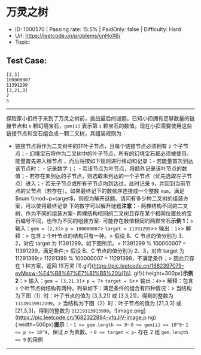 # 万灵之树                                                           

* ID: 1000570 | Passing rate: 15.5% | PaidOnly: false  | Difficulty: Hard 
* Url: https://leetcode.cn/problems/cnHoX6/ 
* Topic:  

## Test Case:

```
[2,3]
100000007
11391299
[3,21,3]
7
5
```

---

探险家小扣终于来到了万灵之树前，挑战最后的谜题。已知小扣拥有足够数量的链接节点和
`n` 颗幻境宝石，`gem[i]` 表示第 `i`
颗宝石的数值。现在小扣需要使用这些链接节点和宝石组合成一颗二叉树，其组装规则为：
- 链接节点将作为二叉树中的非叶子节点，且每个链接节点必须拥有 `2` 个子节点；-
幻境宝石将作为二叉树中的叶子节点，所有的幻境宝石都必须被使用。能量首先进入根节点
，而后将按如下规则进行移动和记录：- 若能量首次到达该节点时： - 记录数字 `1`； -
若该节点为叶节点，将额外记录该叶节点的数值；-
若存在未到达的子节点，则选取未到达的一个子节点（优先选取左子节点）进入；-
若无子节点或所有子节点均到达过，此时记录
`9`，并回到当前节点的父节点（若存在）。如果最终记下的数依序连接成一个整数
`num`，满足 $num
\\mod~p=target$，则视为解开谜题。请问有多少种二叉树的组装方案，可以使得最终记录
下的数字可以解开谜题**注意：**- 两棵结构不同的二叉树，作为不同的组装方案-
两棵结构相同的二叉树且存在某个相同位置处的宝石编号不同，也作为不同的组装方案-
可能存在数值相同的两颗宝石**示例 1：**> 输入：`gem = [2,3]`> `p = 100000007`>
`target = 11391299`>> 输出：`1`>> 解释：> 包含 `2` 个叶节点的结构只有一种。>
假设 B、C 节点的值分别为 3、2，对应 target 为 11391299，如下图所示。> 11391299 %
100000007 = 11391299，满足条件;> 假设 B、C 节点的值分别为 2、3，对应 target 为
11291399;> 11291399 % 100000007 = 11291399，不满足条件；> 因此只存在 1
种方案，返回 1![万灵
(1).gif](https://pic.leetcode.cn/1682397079-evMssw-%E4%B8%87%E7%81%B5%20\\(1\\).
gif){:height=300px}**示例 2：**> 输入：`gem = [3,21,3]`> `p = 7`> `target = 5`>>
输出：`4`>> 解释：包含 `3`
个叶节点树结构有两种，列举如下：满足条件的组合有四种情况：>
当结构为下图（1）时：叶子节点的值为 [3,3,21] 或 [3,3,21]，得到的整数为
`11139139912199`。> 当结构为下图（2）时：叶子节点的值为 [21,3,3] 或
[21,3,3]，得到的整数为
`11219113913999`。![image.png](https://pic.leetcode.cn/1682322894-vfqJIV-image.p
ng){:width=500px}**提示：**- `1 <= gem.length <= 9`- `0 <= gem[i] <= 10^9`- `1
<= p <= 10^9`，保证 $p$ 为素数。- `0 <= target < p`- 存在 2 组 `gem.length == 9`
的用例

---